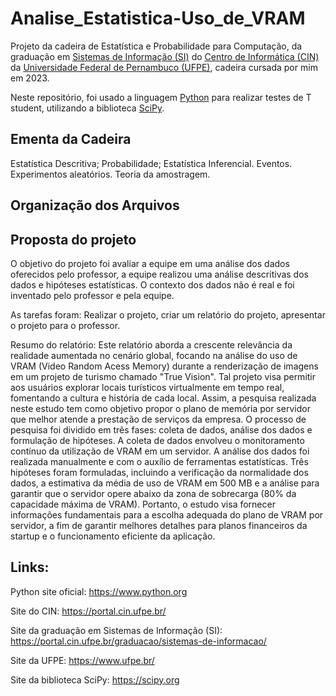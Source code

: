# Analise_Estatistica-Uso_de_VRAM

Projeto da cadeira de Estatística e Probabilidade para Computação, da graduação em [Sistemas de Informação (SI)](https://portal.cin.ufpe.br/graduacao/sistemas-de-informacao/) do [Centro de Informática (CIN)](https://portal.cin.ufpe.br/) da [Universidade Federal de Pernambuco (UFPE)](https://www.ufpe.br/), cadeira cursada por mim em 2023.

Neste repositório, foi usado a linguagem [Python](https://www.python.org) para realizar testes de T student, utilizando a biblioteca [SciPy](https://scipy.org). 

## Ementa da Cadeira

Estatística Descritiva; Probabilidade; Estatística Inferencial. Eventos. Experimentos aleatórios. Teoria da amostragem.

## Organização dos Arquivos



## Proposta do projeto

O objetivo do projeto foi avaliar a equipe em uma análise dos dados oferecidos pelo professor, a equipe realizou uma análise descritivas dos dados e hipóteses estatísticas. O contexto dos dados não é real e foi inventado pelo professor e pela equipe.

As tarefas foram: Realizar o projeto, criar um relatório do projeto, apresentar o projeto para o professor.

Resumo do relatório:
Este relatório aborda a crescente relevância da realidade aumentada no cenário global, focando na análise do uso de VRAM (Video Random Acess Memory) durante a renderização de imagens em um projeto de turismo chamado "True Vision". Tal projeto visa permitir aos
usuários explorar locais turísticos virtualmente em tempo real, fomentando a cultura e história de cada local. Assim, a pesquisa realizada neste estudo tem como objetivo propor o plano de memória por servidor que melhor atende a prestação de serviços da empresa. O processo de pesquisa foi dividido em três fases: coleta de dados, análise dos dados e formulação de hipóteses. A coleta de dados envolveu o monitoramento contínuo da utilização de VRAM em um servidor. A análise dos dados foi realizada manualmente e com o auxílio de ferramentas estatísticas. Três hipóteses foram formuladas, incluindo a verificação da normalidade dos dados, a estimativa da média de uso de VRAM em 500 MB e a análise para garantir que o servidor opere abaixo da zona de sobrecarga (80% da capacidade máxima de VRAM). Portanto, o estudo visa fornecer informações fundamentais para a escolha adequada do plano de VRAM por servidor, a fim de garantir melhores detalhes para planos financeiros da startup e o funcionamento eficiente da aplicação.

## Links:

Python site oficial: https://www.python.org

Site do CIN: https://portal.cin.ufpe.br/

Site da graduação em Sistemas de Informação (SI): https://portal.cin.ufpe.br/graduacao/sistemas-de-informacao/

Site da UFPE: https://www.ufpe.br/

Site da biblioteca SciPy: https://scipy.org
